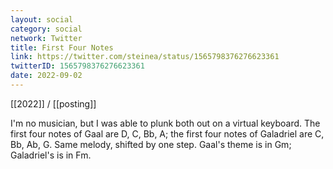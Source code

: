 ```yaml
---
layout: social
category: social
network: Twitter
title: First Four Notes
link: https://twitter.com/steinea/status/1565798376276623361
twitterID: 1565798376276623361
date: 2022-09-02
---
```


[[2022]] / [[posting]]

I'm no musician, but I was able to plunk both out on a virtual keyboard. The first four notes of Gaal are D, C, Bb, A; the first four notes of Galadriel are C, Bb, Ab, G. Same melody, shifted by one step. Gaal's theme is in Gm; Galadriel's is in Fm.
